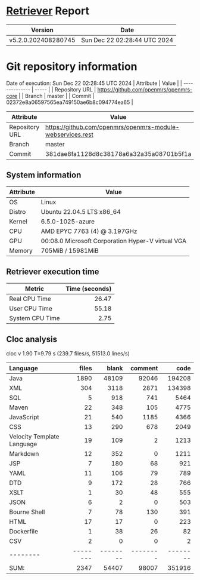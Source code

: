 # [Retriever](https://github.com/PalladioSimulator/Palladio-ReverseEngineering-Retriever) Report
| Version | Date |
| ------- | ---- |
| v5.2.0.202408280745 | Sun Dec 22 02:28:44 UTC 2024 |

# Git repository information
Date of execution: Sun Dec 22 02:28:45 UTC 2024
|    Attribute   | Value |
| -------------- | ----- |
| Repository URL | https://github.com/openmrs/openmrs-core |
| Branch         | master |
| Commit         | 02372e8a06597565ea749150ae6b8c094774ea65 |

|    Attribute   | Value |
| -------------- | ----- |
| Repository URL | https://github.com/openmrs/openmrs-module-webservices.rest |
| Branch         | master |
| Commit         | 381dae8fa1128d8c38178a6a32a35a08701b5f1a |


## System information
| Attribute | Value |
| --------- | ----- |
| OS | Linux  |
| Distro | Ubuntu 22.04.5 LTS x86_64  |
| Kernel | 6.5.0-1025-azure  |
| CPU | AMD EPYC 7763 (4) @ 3.197GHz  |
| GPU | 00:08.0 Microsoft Corporation Hyper-V virtual VGA  |
| Memory | 705MiB / 15981MiB  |

## Retriever execution time
| Metric | Time (seconds) |
| --- | ---: |
| Real CPU Time | 26.47 |
| User CPU Time | 55.18 |
| System CPU Time | 2.75 |
<!--
Explainations:
- __Real CPU Time__: actual time the command has run (can be less than total time spent in user and system mode for multi-threaded processes)
- __User CPU Time__: time the command has spent running in user mode
- __System CPU Time__: time the command has spent running in system or kernel mode
-->

## Cloc analysis
cloc v 1.90  T=9.79 s (239.7 files/s, 51513.0 lines/s)

Language|files|blank|comment|code
:-------|-------:|-------:|-------:|-------:
Java|1890|48109|92046|194208
XML|304|3118|2871|134398
SQL|5|918|741|5464
Maven|22|348|105|4775
JavaScript|21|540|1185|4366
CSS|13|290|678|2049
Velocity Template Language|19|109|2|1213
Markdown|12|352|0|1211
JSP|7|180|68|921
YAML|11|106|79|789
DTD|9|172|28|766
XSLT|1|30|48|555
JSON|6|2|0|503
Bourne Shell|7|78|130|391
HTML|17|17|0|223
Dockerfile|1|38|26|82
CSV|2|0|0|2
--------|--------|--------|--------|--------
SUM:|2347|54407|98007|351916
